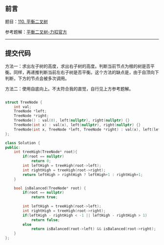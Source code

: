 ## 前言

题目：[110. 平衡二叉树](https://leetcode-cn.com/problems/balanced-binary-tree/solution/)

参考题解：[平衡二叉树-力扣官方](https://leetcode-cn.com/problems/balanced-binary-tree/solution/ping-heng-er-cha-shu-by-leetcode-solution/)

---

## 提交代码

方法一：求出左子树的高度，求出右子树的高度。判断当前节点为根的树是否平衡。同样，再递推判断当前左右子树是否平衡。这个方法的缺点是，由于自顶向下判断，下方的节点会被多次调用。

方法二：使用自底向上。不太符合我的直觉，自行见上方参考题解。

```c++

struct TreeNode {
    int val;
    TreeNode *left;
    TreeNode *right;
    TreeNode() : val(0), left(nullptr), right(nullptr) {}
    TreeNode(int x) : val(x), left(nullptr), right(nullptr) {}
    TreeNode(int x, TreeNode *left, TreeNode *right) : val(x), left(left), right(right) {}
};

class Solution {
public:
    int treeHigh(TreeNode* root){
        if(root == nullptr)
            return 0;
        int leftHigh = treeHigh(root->left);
        int rightHigh = treeHigh(root->right);
        return leftHigh > rightHigh ? leftHigh+1 : rightHigh+1;
    }

    bool isBalanced(TreeNode* root) {
        if(root == nullptr)
            return true;
        
        int leftHigh = treeHigh(root->left);
        int rightHigh = treeHigh(root->right);
        if(leftHigh - rightHigh < -1 || leftHigh - rightHigh > 1)
            return false;
        else
            return isBalanced(root->left) && isBalanced(root->right);
    }
};
```